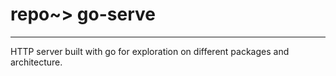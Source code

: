 # repo~> go-serve

---

HTTP server built with go for exploration on different packages and architecture.
